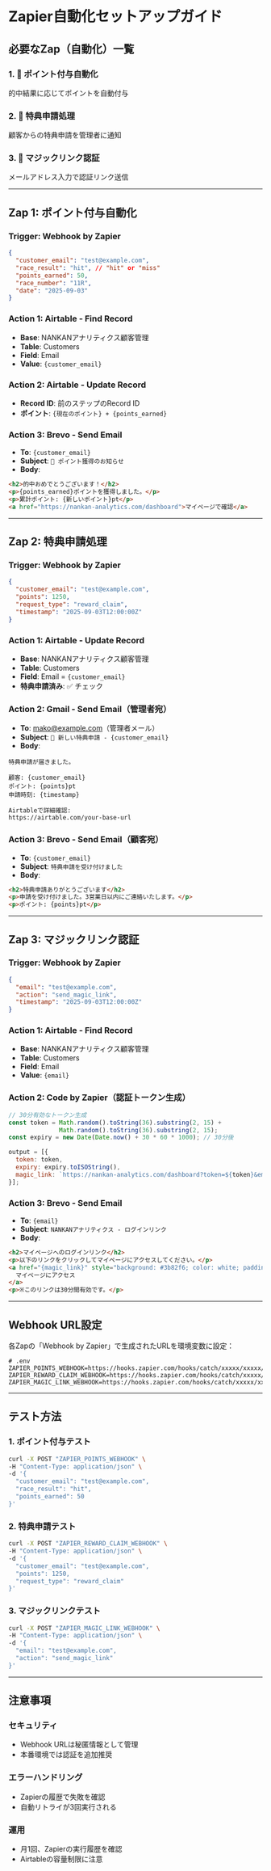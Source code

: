 # Zapier自動化セットアップガイド

## 必要なZap（自動化）一覧

### 1. 🎯 **ポイント付与自動化**
的中結果に応じてポイントを自動付与

### 2. 🎁 **特典申請処理**
顧客からの特典申請を管理者に通知

### 3. 📧 **マジックリンク認証**
メールアドレス入力で認証リンク送信

---

## Zap 1: ポイント付与自動化

### Trigger: Webhook by Zapier
```json
{
  "customer_email": "test@example.com",
  "race_result": "hit", // "hit" or "miss"
  "points_earned": 50,
  "race_number": "11R",
  "date": "2025-09-03"
}
```

### Action 1: Airtable - Find Record
- **Base**: NANKANアナリティクス顧客管理
- **Table**: Customers
- **Field**: Email
- **Value**: `{customer_email}`

### Action 2: Airtable - Update Record
- **Record ID**: 前のステップのRecord ID
- **ポイント**: `{現在のポイント} + {points_earned}`

### Action 3: Brevo - Send Email
- **To**: `{customer_email}`
- **Subject**: `🎯 ポイント獲得のお知らせ`
- **Body**:
```html
<h2>的中おめでとうございます！</h2>
<p>{points_earned}ポイントを獲得しました。</p>
<p>累計ポイント: {新しいポイント}pt</p>
<a href="https://nankan-analytics.com/dashboard">マイページで確認</a>
```

---

## Zap 2: 特典申請処理

### Trigger: Webhook by Zapier
```json
{
  "customer_email": "test@example.com",
  "points": 1250,
  "request_type": "reward_claim",
  "timestamp": "2025-09-03T12:00:00Z"
}
```

### Action 1: Airtable - Update Record
- **Base**: NANKANアナリティクス顧客管理
- **Table**: Customers
- **Field**: Email = `{customer_email}`
- **特典申請済み**: ✅ チェック

### Action 2: Gmail - Send Email（管理者宛）
- **To**: mako@example.com（管理者メール）
- **Subject**: `🎁 新しい特典申請 - {customer_email}`
- **Body**:
```
特典申請が届きました。

顧客: {customer_email}
ポイント: {points}pt
申請時刻: {timestamp}

Airtableで詳細確認:
https://airtable.com/your-base-url
```

### Action 3: Brevo - Send Email（顧客宛）
- **To**: `{customer_email}`
- **Subject**: `特典申請を受け付けました`
- **Body**:
```html
<h2>特典申請ありがとうございます</h2>
<p>申請を受け付けました。3営業日以内にご連絡いたします。</p>
<p>ポイント: {points}pt</p>
```

---

## Zap 3: マジックリンク認証

### Trigger: Webhook by Zapier
```json
{
  "email": "test@example.com",
  "action": "send_magic_link",
  "timestamp": "2025-09-03T12:00:00Z"
}
```

### Action 1: Airtable - Find Record
- **Base**: NANKANアナリティクス顧客管理
- **Table**: Customers
- **Field**: Email
- **Value**: `{email}`

### Action 2: Code by Zapier（認証トークン生成）
```javascript
// 30分有効なトークン生成
const token = Math.random().toString(36).substring(2, 15) + 
              Math.random().toString(36).substring(2, 15);
const expiry = new Date(Date.now() + 30 * 60 * 1000); // 30分後

output = [{
  token: token,
  expiry: expiry.toISOString(),
  magic_link: `https://nankan-analytics.com/dashboard?token=${token}&email=${encodeURIComponent(inputData.email)}`
}];
```

### Action 3: Brevo - Send Email
- **To**: `{email}`
- **Subject**: `NANKANアナリティクス - ログインリンク`
- **Body**:
```html
<h2>マイページへのログインリンク</h2>
<p>以下のリンクをクリックしてマイページにアクセスしてください。</p>
<a href="{magic_link}" style="background: #3b82f6; color: white; padding: 12px 24px; text-decoration: none; border-radius: 6px;">
  マイページにアクセス
</a>
<p>※このリンクは30分間有効です。</p>
```

---

## Webhook URL設定

各Zapの「Webhook by Zapier」で生成されたURLを環境変数に設定：

```env
# .env
ZAPIER_POINTS_WEBHOOK=https://hooks.zapier.com/hooks/catch/xxxxx/xxxxx/
ZAPIER_REWARD_CLAIM_WEBHOOK=https://hooks.zapier.com/hooks/catch/xxxxx/xxxxx/
ZAPIER_MAGIC_LINK_WEBHOOK=https://hooks.zapier.com/hooks/catch/xxxxx/xxxxx/
```

---

## テスト方法

### 1. ポイント付与テスト
```bash
curl -X POST "ZAPIER_POINTS_WEBHOOK" \
-H "Content-Type: application/json" \
-d '{
  "customer_email": "test@example.com",
  "race_result": "hit",
  "points_earned": 50
}'
```

### 2. 特典申請テスト
```bash
curl -X POST "ZAPIER_REWARD_CLAIM_WEBHOOK" \
-H "Content-Type: application/json" \
-d '{
  "customer_email": "test@example.com",
  "points": 1250,
  "request_type": "reward_claim"
}'
```

### 3. マジックリンクテスト
```bash
curl -X POST "ZAPIER_MAGIC_LINK_WEBHOOK" \
-H "Content-Type: application/json" \
-d '{
  "email": "test@example.com",
  "action": "send_magic_link"
}'
```

---

## 注意事項

### セキュリティ
- Webhook URLは秘匿情報として管理
- 本番環境では認証を追加推奨

### エラーハンドリング
- Zapierの履歴で失敗を確認
- 自動リトライが3回実行される

### 運用
- 月1回、Zapierの実行履歴を確認
- Airtableの容量制限に注意